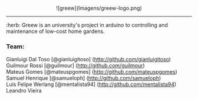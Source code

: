<center> ![greew](Imagens/greew-logo.png) </center>
<hr>
:herb: Greew is an university's project in arduino to controlling and maintenance of low-cost home gardens.

### Team: <br>
Gianluigi Dal Toso [@gianluigitoso] (http://github.com/gianluigitoso) <br>
Guilmour Rossi [@guilmour] (http://github.com/guilmour) <br>
Mateus Gomes [@mateuspgomes] (http://github.com/mateuspgomes) <br>
Samuel Henrique [@samueloph] (http://github.com/samueloph) <br>
Luís Felipe Werlang [@mentalista94] (http://github.com/mentalista94) <br>
Leandro Vieira <br>
